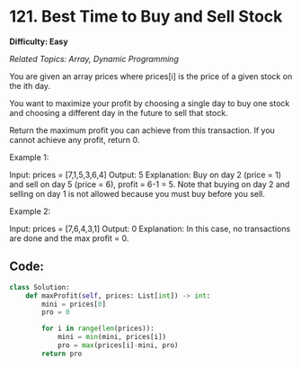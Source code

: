 # 121. Best Time to Buy and Sell Stock

**Difficulty: Easy**

*Related Topics: Array, Dynamic Programming*

You are given an array prices where prices[i] is the price of a given stock on the ith day.

You want to maximize your profit by choosing a single day to buy one stock and choosing a different day in the future to sell that stock.

Return the maximum profit you can achieve from this transaction. If you cannot achieve any profit, return 0.

Example 1:

Input: prices = [7,1,5,3,6,4]
Output: 5
Explanation: Buy on day 2 (price = 1) and sell on day 5 (price = 6), profit = 6-1 = 5.
Note that buying on day 2 and selling on day 1 is not allowed because you must buy before you sell.

Example 2:

Input: prices = [7,6,4,3,1]
Output: 0
Explanation: In this case, no transactions are done and the max profit = 0.

## Code:

```python
class Solution:
    def maxProfit(self, prices: List[int]) -> int:
        mini = prices[0]
        pro = 0

        for i in range(len(prices)):
            mini = min(mini, prices[i])
            pro = max(prices[i]-mini, pro)
        return pro
```
